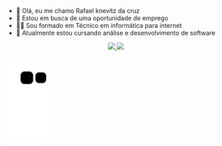 - 👋 Olá, eu me chamo Rafael knevitz da cruz
- 👀 Estou em busca de uma oportunidade de emprego
- 👨‍🎓 Sou formado em Técnico em informática para internet
- 🌱 Atualmente estou cursando análise e desenvolvimento de software
<div align="center">
    <a href="https://github.com/Rknevitz">
    <img height="120em" src="https://github-readme-stats.vercel.app/api?username=Rknevitz&show_icons=true&theme=dark&include_all_commits=true&count_private=true"/>
    <img height="120em" src="https://github-readme-stats.vercel.app/api/top-langs/?username=Rknevitz&layout=compact&langs_count=7&theme=dark"/>
  </div>

![snake gif](https://github.com/Rknevitz/Rknevitz/blob/output/github-contribution-grid-snake.svg)
